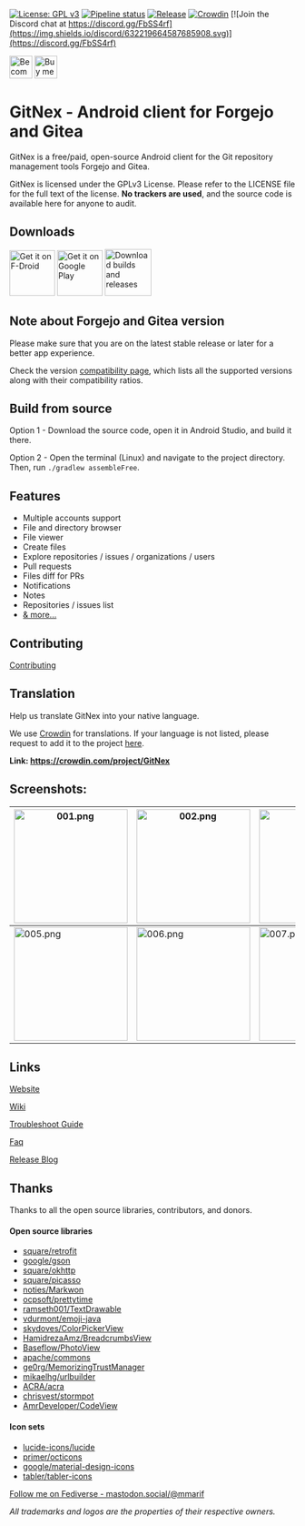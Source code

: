 [![License: GPL v3](https://codeberg.org/gitnex/GitNex/raw/branch/main/assets/license.svg)](https://www.gnu.org/licenses/gpl-3.0) [![Pipeline status](https://ci.codeberg.org/api/badges/gitnex/GitNex/status.svg)](https://ci.codeberg.org/gitnex/GitNex) [![Release](https://img.shields.io/badge/dynamic/json.svg?label=release&url=https://codeberg.org/api/v1/repos/gitnex/GitNex/releases&query=$[0].tag_name)](https://codeberg.org/gitnex/GitNex/releases) [![Crowdin](https://badges.crowdin.net/gitnex/localized.svg)](https://crowdin.com/project/gitnex) [![Join the Discord chat at https://discord.gg/FbSS4rf](https://img.shields.io/discord/632219664587685908.svg)](https://discord.gg/FbSS4rf)

[<img alt="Become a Patreon" src="https://codeberg.org/gitnex/GitNex/raw/branch/main/assets/patreon.png" height="40"/>](https://www.patreon.com/mmarif) [<img alt="Buy me a coffee" src="https://codeberg.org/gitnex/GitNex/raw/branch/main/assets/buy-me-a-coffee.png" height="40"/>](https://www.buymeacoffee.com/mmarif)

# GitNex - Android client for Forgejo and Gitea

GitNex is a free/paid, open-source Android client for the Git repository management tools Forgejo and Gitea.

GitNex is licensed under the GPLv3 License. Please refer to the LICENSE file for the full text of the license. **No trackers are used**, and the source code is available here for anyone to audit.

## Downloads

[<img alt='Get it on F-Droid' src='https://codeberg.org/gitnex/GitNex/raw/branch/main/assets/fdroid.png' height="80"/>](https://f-droid.org/en/packages/org.mian.gitnex/)
[<img alt='Get it on Google Play' src='https://codeberg.org/gitnex/GitNex/raw/branch/main/assets/google-play.png' height="80"/>](https://play.google.com/store/apps/details?id=org.mian.gitnex.pro)
[<img alt='Download builds and releases' src='https://codeberg.org/gitnex/GitNex/raw/branch/main/assets/apk-badge.png' height="82"/>](https://cloud.swatian.com/s/WS4k3seXnmfQppo)

## Note about Forgejo and Gitea version

Please make sure that you are on the latest stable release or later for a better app experience.

Check the version [compatibility page](https://codeberg.org/gitnex/GitNex/wiki/Compatibility), which lists all the supported versions along with their compatibility ratios.

## Build from source

Option 1 - Download the source code, open it in Android Studio, and build it there.

Option 2 - Open the terminal (Linux) and navigate to the project directory. Then, run `./gradlew assembleFree`.

## Features

- Multiple accounts support
- File and directory browser
- File viewer
- Create files
- Explore repositories / issues / organizations / users
- Pull requests
- Files diff for PRs
- Notifications
- Notes
- Repositories / issues list
- [& more...](https://codeberg.org/gitnex/GitNex/wiki/Features)

## Contributing

[Contributing](https://codeberg.org/gitnex/GitNex/wiki/Contributing)

## Translation

Help us translate GitNex into your native language.

We use [Crowdin](https://crowdin.com/project/gitnex) for translations. If your language is not listed, please request to add it to the project [here](https://codeberg.org/gitnex/GitNex/issues).

**Link: https://crowdin.com/project/GitNex**

## Screenshots:

[<img src="https://codeberg.org/gitnex/GitNex/raw/branch/main/fastlane/metadata/android/en-US/images/phoneScreenshots/001.png" alt="001.png" width="200"/>](https://codeberg.org/gitnex/GitNex/raw/branch/main/fastlane/metadata/android/en-US/images/phoneScreenshots/001.png) | [<img src="https://codeberg.org/gitnex/GitNex/raw/branch/main/fastlane/metadata/android/en-US/images/phoneScreenshots/002.png" alt="002.png" width="200"/>](https://codeberg.org/gitnex/GitNex/raw/branch/main/fastlane/metadata/android/en-US/images/phoneScreenshots/002.png) | [<img src="https://codeberg.org/gitnex/GitNex/raw/branch/main/fastlane/metadata/android/en-US/images/phoneScreenshots/003.png" alt="003.png" width="200"/>](https://codeberg.org/gitnex/GitNex/raw/branch/main/fastlane/metadata/android/en-US/images/phoneScreenshots/003.png) | [<img src="https://codeberg.org/gitnex/GitNex/raw/branch/main/fastlane/metadata/android/en-US/images/phoneScreenshots/004.png" alt="004.png" width="200"/>](https://codeberg.org/gitnex/GitNex/raw/branch/main/fastlane/metadata/android/en-US/images/phoneScreenshots/004.png)
---|---|---|---
[<img src="https://codeberg.org/gitnex/GitNex/raw/branch/main/fastlane/metadata/android/en-US/images/phoneScreenshots/005.png" alt="005.png" width="200"/>](https://codeberg.org/gitnex/GitNex/raw/branch/main/fastlane/metadata/android/en-US/images/phoneScreenshots/005.png) | [<img src="https://codeberg.org/gitnex/GitNex/raw/branch/main/fastlane/metadata/android/en-US/images/phoneScreenshots/006.png" alt="006.png" width="200"/>](https://codeberg.org/gitnex/GitNex/raw/branch/main/fastlane/metadata/android/en-US/images/phoneScreenshots/006.png) | [<img src="https://codeberg.org/gitnex/GitNex/raw/branch/main/fastlane/metadata/android/en-US/images/phoneScreenshots/007.png" alt="007.png" width="200"/>](https://codeberg.org/gitnex/GitNex/raw/branch/main/fastlane/metadata/android/en-US/images/phoneScreenshots/007.png) | [<img src="https://codeberg.org/gitnex/GitNex/raw/branch/main/fastlane/metadata/android/en-US/images/phoneScreenshots/008.png" alt="008.png" width="200"/>](https://codeberg.org/gitnex/GitNex/raw/branch/main/fastlane/metadata/android/en-US/images/phoneScreenshots/008.png)

## Links

[Website](https://gitnex.com)

[Wiki](https://codeberg.org/gitnex/GitNex/wiki/Home)

[Troubleshoot Guide](https://codeberg.org/gitnex/GitNex/wiki/Troubleshoot-Guide)

[Faq](https://codeberg.org/gitnex/GitNex/wiki/FAQ)

[Release Blog](https://gitnex.codeberg.page)

## Thanks

Thanks to all the open source libraries, contributors, and donors.

#### Open source libraries

- [square/retrofit](https://github.com/square/retrofit)
- [google/gson](https://github.com/google/gson)
- [square/okhttp](https://github.com/square/okhttp)
- [square/picasso](https://github.com/square/picasso)
- [noties/Markwon](https://github.com/noties/Markwon)
- [ocpsoft/prettytime](https://github.com/ocpsoft/prettytime)
- [ramseth001/TextDrawable](https://github.com/ramseth001/TextDrawable)
- [vdurmont/emoji-java](https://github.com/vdurmont/emoji-java)
- [skydoves/ColorPickerView](https://github.com/skydoves/ColorPickerView)
- [HamidrezaAmz/BreadcrumbsView](https://github.com/HamidrezaAmz/BreadcrumbsView)
- [Baseflow/PhotoView](https://github.com/Baseflow/PhotoView)
- [apache/commons](https://github.com/apache/commons-io)
- [ge0rg/MemorizingTrustManager](https://github.com/ge0rg/MemorizingTrustManager)
- [mikaelhg/urlbuilder](https://github.com/mikaelhg/urlbuilder)
- [ACRA/acra](https://github.com/ACRA/acra)
- [chrisvest/stormpot](https://github.com/chrisvest/stormpot)
- [AmrDeveloper/CodeView](https://github.com/AmrDeveloper/CodeView)

#### Icon sets

- [lucide-icons/lucide](https://github.com/lucide-icons/lucide)
- [primer/octicons](https://github.com/primer/octicons)
- [google/material-design-icons](https://github.com/google/material-design-icons)
- [tabler/tabler-icons](https://github.com/tabler/tabler-icons)

[Follow me on Fediverse - mastodon.social/@mmarif](https://mastodon.social/@mmarif)

*All trademarks and logos are the properties of their respective owners.*

